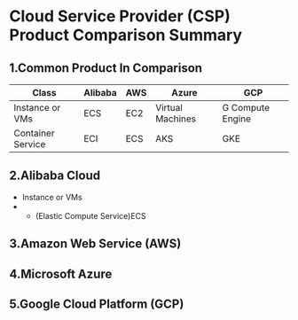 # Cloud Service Provider (CSP) Product Comparison Summary

## 1.Common Product In Comparison

| Class | Alibaba | AWS | Azure | GCP |
| ----- | ----- | ----- | ----- | ----- |
| Instance or VMs | ECS | EC2 | Virtual Machines | G Compute Engine |
| Container Service | ECI | ECS | AKS | GKE |


## 2.Alibaba Cloud

- Instance or VMs
- - (Elastic Compute Service)ECS

## 3.Amazon Web Service (AWS)

## 4.Microsoft Azure

## 5.Google Cloud Platform (GCP)
